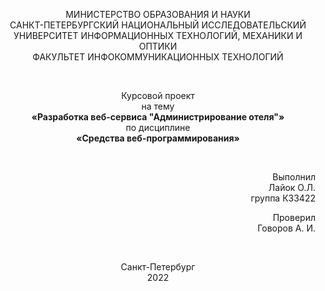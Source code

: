 <p style="text-align: center;">
МИНИСТЕРСТВО ОБРАЗОВАНИЯ И НАУКИ <br>
САНКТ-ПЕТЕРБУРГСКИЙ НАЦИОНАЛЬНЫЙ ИССЛЕДОВАТЕЛЬСКИЙ
УНИВЕРСИТЕТ ИНФОРМАЦИОННЫХ ТЕХНОЛОГИЙ, МЕХАНИКИ И
ОПТИКИ <br>
ФАКУЛЬТЕТ ИНФОКОММУНИКАЦИОННЫХ ТЕХНОЛОГИЙ
</p>

<br>

<p style="text-align: center;">
Курсовой проект <br> 
на тему <br>
<b>«Разработка веб-сервиса "Администрирование отеля"»</b> <br>
по дисциплине <br>
<b>«Средства веб-программирования»</b>
</p>

<br>

<p style="text-align: right;">
Выполнил <br>
Лайок О.Л. <br>
группа К33422
</p>

<p style="text-align: right;">
Проверил <br>
Говоров А. И.
</p>

<br>

<p style="text-align: center;">
Санкт-Петербург <br>
2022
</p>